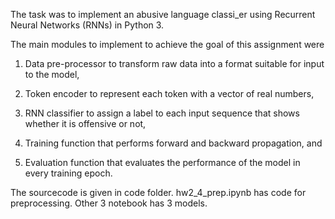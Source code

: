 The task was to implement an abusive language classi_er using Recurrent Neural Networks (RNNs) in Python 3.

The main modules to implement to achieve the goal of this assignment were

1) Data pre-processor to transform raw data into a format suitable for input to the model, 

2) Token encoder to represent each token with a vector of real numbers, 

3) RNN classifier to assign a label to each input sequence that shows whether it is offensive or not, 

4) Training function that performs forward and backward propagation, and 

5) Evaluation function that evaluates the performance of the model in every training epoch.


The sourcecode is given in code folder. hw2_4_prep.ipynb has code for preprocessing. Other 3 notebook has 3 models.
